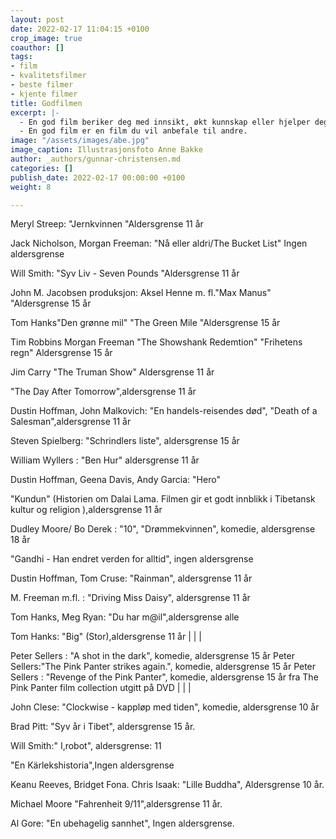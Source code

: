 ```yaml
---
layout: post
date: 2022-02-17 11:04:15 +0100
crop_image: true
coauthor: []
tags:
- film
- kvalitetsfilmer
- beste filmer
- kjente filmer
title: Godfilmen
excerpt: |-
  - En god film beriker deg med innsikt, økt kunnskap eller hjelper deg på en eller annen måte.
  - En god film er en film du vil anbefale til andre.
image: "/assets/images/abe.jpg"
image_caption: Illustrasjonsfoto Anne Bakke
author: _authors/gunnar-christensen.md
categories: []
publish_date: 2022-02-17 00:00:00 +0100
weight: 8

---
```

Meryl Streep: "Jernkvinnen "Aldersgrense 11 år

Jack Nicholson, Morgan Freeman: "Nå eller aldri/The Bucket List" Ingen aldersgrense

Will Smith: "Syv Liv - Seven Pounds "Aldersgrense 11 år

John M. Jacobsen produksjon: Aksel Henne m. fl."Max Manus" "Aldersgrense 15 år

Tom Hanks"Den grønne mil" "The Green Mile "Aldersgrense 15 år

Tim Robbins Morgan Freeman "The Showshank Redemtion" "Frihetens regn" Aldersgrense 15 år

Jim Carry "The Truman Show" Aldersgrense 11 år

"The Day After Tomorrow",aldersgrense 11 år

Dustin Hoffman, John Malkovich: "En handels-reisendes død", "Death of a Salesman",aldersgrense 11 år

Steven Spielberg: "Schrindlers liste", aldersgrense 15 år

William Wyllers : "Ben Hur" aldersgrense 11 år

Dustin Hoffman, Geena Davis, Andy Garcia: "Hero"

"Kundun" (Historien om Dalai Lama. Filmen gir et godt innblikk i Tibetansk kultur og religion ),aldersgrense 11 år

Dudley Moore/ Bo Derek : "10", "Drømmekvinnen", komedie, aldersgrense 18 år

"Gandhi - Han endret verden for alltid", ingen aldersgrense

Dustin Hoffman, Tom Cruse: "Rainman", aldersgrense 11 år

M. Freeman m.fl. : "Driving Miss Daisy", aldersgrense 11 år

Tom Hanks, Meg Ryan: "Du har m@il",aldersgrense alle

Tom Hanks: "Big" (Stor),aldersgrense 11 år |  | |

Peter Sellers : "A shot in the dark", komedie, aldersgrense 15 år Peter Sellers:"The Pink Panter strikes again.", komedie, aldersgrense 15 år Peter Sellers : "Revenge of the Pink Panter", komedie, aldersgrense 15 år fra The Pink Panter film collection utgitt på DVD |  | |

John Clese: "Clockwise - kappløp med tiden", komedie, aldersgrense 10 år

Brad Pitt: "Syv år i Tibet", aldersgrense 15 år.

Will Smith:" I,robot", aldersgrense: 11

"En Kärlekshistoria",Ingen aldersgrense

Keanu Reeves, Bridget Fona. Chris Isaak: "Lille Buddha", Aldersgrense 10 år.

Michael Moore "Fahrenheit 9/11",aldersgrense 11 år.

Al Gore: "En ubehagelig sannhet", Ingen aldersgrense.